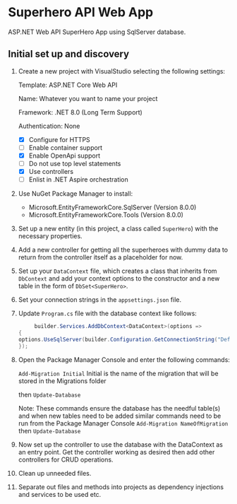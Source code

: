 # Superhero API Web App

ASP.NET Web API SuperHero App using SqlServer database.

## Initial set up and discovery

1. Create a new project with VisualStudio selecting the following settings:

   Template: ASP.NET Core Web API

   Name: Whatever you want to name your project

   Framework: .NET 8.0 (Long Term Support)

   Authentication: None

   - [x] Configure for HTTPS
   - [ ] Enable container support
   - [x] Enable OpenApi support
   - [ ] Do not use top level statements
   - [x] Use controllers
   - [ ] Enlist in .NET Aspire orchestration

2. Use NuGet Package Manager to install:

   - Microsoft.EntityFrameworkCore.SqlServer (Version 8.0.0)
   - Microsoft.EntityFrameworkCore.Tools (Version 8.0.0)

3. Set up a new entity (in this project, a class called `SuperHero`) with the necessary properties.
4. Add a new controller for getting all the superheroes with dummy data to return from the controller itself as a placeholder for now.
5. Set up your `DataContext` file, which creates a class that inherits from `DbContext` and add your context options to the constructor and a new table in the form of `DbSet<SuperHero>`.
6. Set your connection strings in the `appsettings.json` file.
7. Update `Program.cs` file with the database context like follows:

   ```csharp
        builder.Services.AddDbContext<DataContext>(options =>
   {
   options.UseSqlServer(builder.Configuration.GetConnectionString("DefaultConnection"));
   });
   ```

8. Open the Package Manager Console and enter the following commands:

   `Add-Migration Initial` Initial is the name of the migration that will be stored in the Migrations folder

   then `Update-Database`

   Note: These commands ensure the database has the needful table(s) and when new tables need to be added similar commands need to be run from the Package Manager Console `Add-Migration NameOfMigration` then `Update-Database` <!-- OR via the command line like `dotnet ef migrations add AddUnhandledExceptionTable --project Superhero.Api --startup-project Superhero.Api` then `dotnet ef database update`-->

9. Now set up the controller to use the database with the DataContext as an entry point. Get the controller working as desired then add other controllers for CRUD operations.
10. Clean up unneeded files.
11. Separate out files and methods into projects as dependency injections and services to be used etc.
